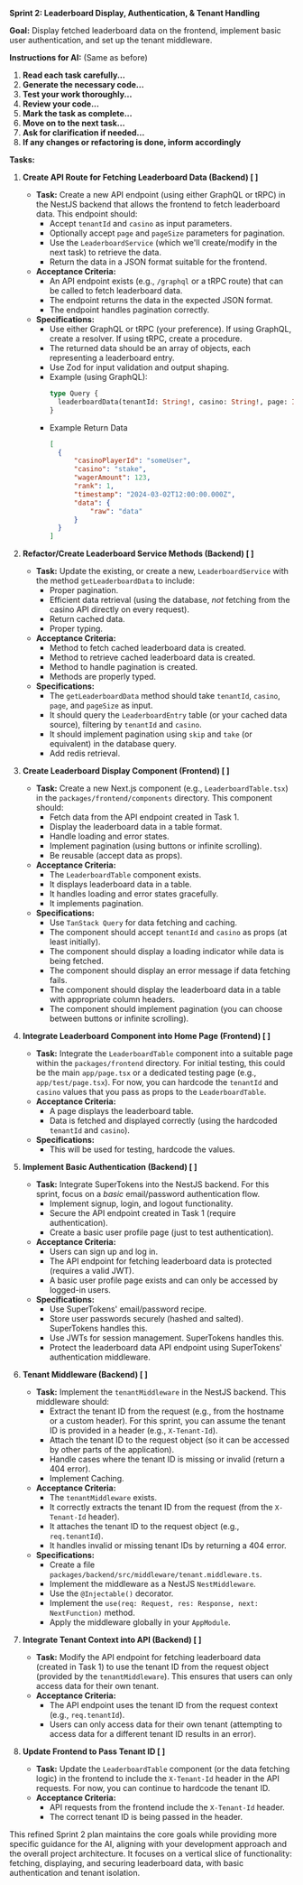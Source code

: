 **Sprint 2: Leaderboard Display, Authentication, & Tenant Handling**

**Goal:** Display fetched leaderboard data on the frontend, implement basic user authentication, and set up the tenant middleware.

**Instructions for AI:** (Same as before)

1.  **Read each task carefully...**
2.  **Generate the necessary code...**
3.  **Test your work thoroughly...**
4.  **Review your code...**
5.  **Mark the task as complete...**
6.  **Move on to the next task...**
7.  **Ask for clarification if needed...**
8.  **If any changes or refactoring is done, inform accordingly**

**Tasks:**

1.  **Create API Route for Fetching Leaderboard Data (Backend) [ ]**

    *   **Task:** Create a new API endpoint (using either GraphQL or tRPC) in the NestJS backend that allows the frontend to fetch leaderboard data. This endpoint should:
        *   Accept `tenantId` and `casino` as input parameters.
        *   Optionally accept `page` and `pageSize` parameters for pagination.
        *   Use the `LeaderboardService` (which we'll create/modify in the next task) to retrieve the data.
        *   Return the data in a JSON format suitable for the frontend.
    *   **Acceptance Criteria:**
        *   An API endpoint exists (e.g., `/graphql` or a tRPC route) that can be called to fetch leaderboard data.
        *   The endpoint returns the data in the expected JSON format.
        *   The endpoint handles pagination correctly.
    *   **Specifications:**
        *   Use either GraphQL or tRPC (your preference). If using GraphQL, create a resolver. If using tRPC, create a procedure.
        *   The returned data should be an array of objects, each representing a leaderboard entry.
        *   Use Zod for input validation and output shaping.
        * Example (using GraphQL):
            ```graphql
            type Query {
              leaderboardData(tenantId: String!, casino: String!, page: Int, pageSize: Int): [LeaderboardEntry!]!
            }
            ```
        * Example Return Data
          ```json
          [
            {
                "casinoPlayerId": "someUser",
                "casino": "stake",
                "wagerAmount": 123,
                "rank": 1,
                "timestamp": "2024-03-02T12:00:00.000Z",
                "data": {
                    "raw": "data"
                }
            }
          ]
          ```

2.  **Refactor/Create Leaderboard Service Methods (Backend) [ ]**

    *   **Task:** Update the existing, or create a new, `LeaderboardService` with the method `getLeaderboardData` to include:
        *   Proper pagination.
        *   Efficient data retrieval (using the database, *not* fetching from the casino API directly on every request).
        *   Return cached data.
        *   Proper typing.
    *   **Acceptance Criteria:**
        *   Method to fetch cached leaderboard data is created.
        *   Method to retrieve cached leaderboard data is created.
        *   Method to handle pagination is created.
        *   Methods are properly typed.
    * **Specifications:**
        *   The `getLeaderboardData` method should take `tenantId`, `casino`, `page`, and `pageSize` as input.
        *   It should query the `LeaderboardEntry` table (or your cached data source), filtering by `tenantId` and `casino`.
        *   It should implement pagination using `skip` and `take` (or equivalent) in the database query.
        * Add redis retrieval.

3.  **Create Leaderboard Display Component (Frontend) [ ]**

    *   **Task:** Create a new Next.js component (e.g., `LeaderboardTable.tsx`) in the `packages/frontend/components` directory. This component should:
        *   Fetch data from the API endpoint created in Task 1.
        *   Display the leaderboard data in a table format.
        *   Handle loading and error states.
        *   Implement pagination (using buttons or infinite scrolling).
        *   Be reusable (accept data as props).
    *   **Acceptance Criteria:**
        *   The `LeaderboardTable` component exists.
        *   It displays leaderboard data in a table.
        *   It handles loading and error states gracefully.
        *   It implements pagination.
    *   **Specifications:**
        *   Use `TanStack Query` for data fetching and caching.
        *   The component should accept `tenantId` and `casino` as props (at least initially).
        *   The component should display a loading indicator while data is being fetched.
        *   The component should display an error message if data fetching fails.
        *   The component should display the leaderboard data in a table with appropriate column headers.
        *   The component should implement pagination (you can choose between buttons or infinite scrolling).

4.  **Integrate Leaderboard Component into Home Page (Frontend) [ ]**

    *   **Task:** Integrate the `LeaderboardTable` component into a suitable page within the `packages/frontend` directory. For initial testing, this could be the main `app/page.tsx` or a dedicated testing page (e.g., `app/test/page.tsx`). For now, you can hardcode the `tenantId` and `casino` values that you pass as props to the `LeaderboardTable`.
    *   **Acceptance Criteria:**
        *   A page displays the leaderboard table.
        *   Data is fetched and displayed correctly (using the hardcoded `tenantId` and `casino`).
    * **Specifications:**
       * This will be used for testing, hardcode the values.

5.  **Implement Basic Authentication (Backend) [ ]**

    *   **Task:** Integrate SuperTokens into the NestJS backend. For this sprint, focus on a *basic* email/password authentication flow.
        *   Implement signup, login, and logout functionality.
        *   Secure the API endpoint created in Task 1 (require authentication).
        *   Create a basic user profile page (just to test authentication).
    *   **Acceptance Criteria:**
        *   Users can sign up and log in.
        *   The API endpoint for fetching leaderboard data is protected (requires a valid JWT).
        *   A basic user profile page exists and can only be accessed by logged-in users.
    *   **Specifications:**
        *   Use SuperTokens' email/password recipe.
        *   Store user passwords securely (hashed and salted). SuperTokens handles this.
        *   Use JWTs for session management. SuperTokens handles this.
        *   Protect the leaderboard data API endpoint using SuperTokens' authentication middleware.

6.  **Tenant Middleware (Backend) [ ]**

    *   **Task:** Implement the `tenantMiddleware` in the NestJS backend. This middleware should:
        *   Extract the tenant ID from the request (e.g., from the hostname or a custom header). For this sprint, you can assume the tenant ID is provided in a header (e.g., `X-Tenant-Id`).
        *   Attach the tenant ID to the request object (so it can be accessed by other parts of the application).
        *   Handle cases where the tenant ID is missing or invalid (return a 404 error).
        * Implement Caching.
    *   **Acceptance Criteria:**
        *   The `tenantMiddleware` exists.
        *   It correctly extracts the tenant ID from the request (from the `X-Tenant-Id` header).
        *   It attaches the tenant ID to the request object (e.g., `req.tenantId`).
        *   It handles invalid or missing tenant IDs by returning a 404 error.
    *   **Specifications:**
        *   Create a file `packages/backend/src/middleware/tenant.middleware.ts`.
        *   Implement the middleware as a NestJS `NestMiddleware`.
        *   Use the `@Injectable()` decorator.
        *   Implement the `use(req: Request, res: Response, next: NextFunction)` method.
        *   Apply the middleware globally in your `AppModule`.

7.  **Integrate Tenant Context into API (Backend) [ ]**

    *   **Task:** Modify the API endpoint for fetching leaderboard data (created in Task 1) to use the tenant ID from the request object (provided by the `tenantMiddleware`). This ensures that users can only access data for their own tenant.
    *   **Acceptance Criteria:**
        *   The API endpoint uses the tenant ID from the request context (e.g., `req.tenantId`).
        *   Users can only access data for their own tenant (attempting to access data for a different tenant ID results in an error).

8.  **Update Frontend to Pass Tenant ID [ ]**

    *   **Task:** Update the `LeaderboardTable` component (or the data fetching logic) in the frontend to include the `X-Tenant-Id` header in the API requests. For now, you can continue to hardcode the tenant ID.
    *   **Acceptance Criteria:**
        *   API requests from the frontend include the `X-Tenant-Id` header.
        *   The correct tenant ID is being passed in the header.

This refined Sprint 2 plan maintains the core goals while providing more specific guidance for the AI, aligning with your development approach and the overall project architecture. It focuses on a vertical slice of functionality: fetching, displaying, and securing leaderboard data, with basic authentication and tenant isolation.
